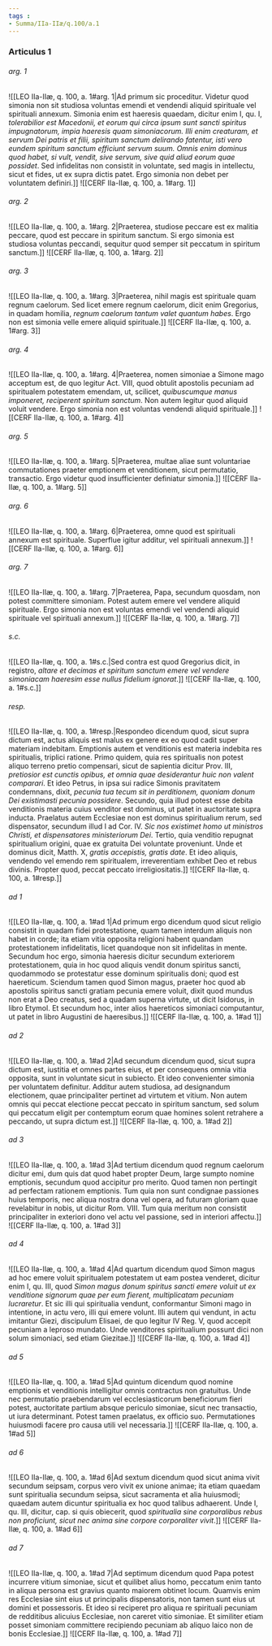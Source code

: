 ```yaml
---
tags : 
- Summa/IIa-IIæ/q.100/a.1
---
```


### Articulus 1

###### arg. 1
![[LEO IIa-IIæ, q. 100, a. 1#arg. 1|Ad primum sic proceditur. Videtur quod simonia non sit studiosa voluntas emendi et vendendi aliquid spirituale vel spirituali annexum. Simonia enim est haeresis quaedam, dicitur enim I, qu. I, *tolerabilior est Macedonii, et eorum qui circa ipsum sunt sancti spiritus impugnatorum, impia haeresis quam simoniacorum. Illi enim creaturam, et servum Dei patris et filii, spiritum sanctum delirando fatentur, isti vero eundem spiritum sanctum efficiunt servum suum. Omnis enim dominus quod habet, si vult, vendit, sive servum, sive quid aliud eorum quae possidet*. Sed infidelitas non consistit in voluntate, sed magis in intellectu, sicut et fides, ut ex supra dictis patet. Ergo simonia non debet per voluntatem definiri.]]
![[CERF IIa-IIæ, q. 100, a. 1#arg. 1]]

###### arg. 2
![[LEO IIa-IIæ, q. 100, a. 1#arg. 2|Praeterea, studiose peccare est ex malitia peccare, quod est peccare in spiritum sanctum. Si ergo simonia est studiosa voluntas peccandi, sequitur quod semper sit peccatum in spiritum sanctum.]]
![[CERF IIa-IIæ, q. 100, a. 1#arg. 2]]

###### arg. 3
![[LEO IIa-IIæ, q. 100, a. 1#arg. 3|Praeterea, nihil magis est spirituale quam regnum caelorum. Sed licet emere regnum caelorum, dicit enim Gregorius, in quadam homilia, *regnum caelorum tantum valet quantum habes*. Ergo non est simonia velle emere aliquid spirituale.]]
![[CERF IIa-IIæ, q. 100, a. 1#arg. 3]]

###### arg. 4
![[LEO IIa-IIæ, q. 100, a. 1#arg. 4|Praeterea, nomen simoniae a Simone mago acceptum est, de quo legitur Act. VIII, quod obtulit apostolis pecuniam ad spiritualem potestatem emendam, ut, scilicet, *quibuscumque manus imponeret, reciperent spiritum sanctum*. Non autem legitur quod aliquid voluit vendere. Ergo simonia non est voluntas vendendi aliquid spirituale.]]
![[CERF IIa-IIæ, q. 100, a. 1#arg. 4]]

###### arg. 5
![[LEO IIa-IIæ, q. 100, a. 1#arg. 5|Praeterea, multae aliae sunt voluntariae commutationes praeter emptionem et venditionem, sicut permutatio, transactio. Ergo videtur quod insufficienter definiatur simonia.]]
![[CERF IIa-IIæ, q. 100, a. 1#arg. 5]]

###### arg. 6
![[LEO IIa-IIæ, q. 100, a. 1#arg. 6|Praeterea, omne quod est spirituali annexum est spirituale. Superflue igitur additur, vel spirituali annexum.]]
![[CERF IIa-IIæ, q. 100, a. 1#arg. 6]]

###### arg. 7
![[LEO IIa-IIæ, q. 100, a. 1#arg. 7|Praeterea, Papa, secundum quosdam, non potest committere simoniam. Potest autem emere vel vendere aliquid spirituale. Ergo simonia non est voluntas emendi vel vendendi aliquid spirituale vel spirituali annexum.]]
![[CERF IIa-IIæ, q. 100, a. 1#arg. 7]]

###### s.c.
![[LEO IIa-IIæ, q. 100, a. 1#s.c.|Sed contra est quod Gregorius dicit, in registro, *altare et decimas et spiritum sanctum emere vel vendere simoniacam haeresim esse nullus fidelium ignorat*.]]
![[CERF IIa-IIæ, q. 100, a. 1#s.c.]]

###### resp.
![[LEO IIa-IIæ, q. 100, a. 1#resp.|Respondeo dicendum quod, sicut supra dictum est, actus aliquis est malus ex genere ex eo quod cadit super materiam indebitam. Emptionis autem et venditionis est materia indebita res spiritualis, triplici ratione. Primo quidem, quia res spiritualis non potest aliquo terreno pretio compensari, sicut de sapientia dicitur Prov. III, *pretiosior est cunctis opibus, et omnia quae desiderantur huic non valent comparari*. Et ideo Petrus, in ipsa sui radice Simonis pravitatem condemnans, dixit, *pecunia tua tecum sit in perditionem, quoniam donum Dei existimasti pecunia possidere*. Secundo, quia illud potest esse debita venditionis materia cuius venditor est dominus, ut patet in auctoritate supra inducta. Praelatus autem Ecclesiae non est dominus spiritualium rerum, sed dispensator, secundum illud I ad Cor. IV. *Sic nos existimet homo ut ministros Christi, et dispensatores ministeriorum Dei*. Tertio, quia venditio repugnat spiritualium origini, quae ex gratuita Dei voluntate proveniunt. Unde et dominus dicit, Matth. X, *gratis accepistis, gratis date*. Et ideo aliquis, vendendo vel emendo rem spiritualem, irreverentiam exhibet Deo et rebus divinis. Propter quod, peccat peccato irreligiositatis.]]
![[CERF IIa-IIæ, q. 100, a. 1#resp.]]

###### ad 1
![[LEO IIa-IIæ, q. 100, a. 1#ad 1|Ad primum ergo dicendum quod sicut religio consistit in quadam fidei protestatione, quam tamen interdum aliquis non habet in corde; ita etiam vitia opposita religioni habent quandam protestationem infidelitatis, licet quandoque non sit infidelitas in mente. Secundum hoc ergo, simonia haeresis dicitur secundum exteriorem protestationem, quia in hoc quod aliquis vendit donum spiritus sancti, quodammodo se protestatur esse dominum spiritualis doni; quod est haereticum. Sciendum tamen quod Simon magus, praeter hoc quod ab apostolis spiritus sancti gratiam pecunia emere voluit, dixit quod mundus non erat a Deo creatus, sed a quadam superna virtute, ut dicit Isidorus, in libro Etymol. Et secundum hoc, inter alios haereticos simoniaci computantur, ut patet in libro Augustini de haeresibus.]]
![[CERF IIa-IIæ, q. 100, a. 1#ad 1]]

###### ad 2
![[LEO IIa-IIæ, q. 100, a. 1#ad 2|Ad secundum dicendum quod, sicut supra dictum est, iustitia et omnes partes eius, et per consequens omnia vitia opposita, sunt in voluntate sicut in subiecto. Et ideo convenienter simonia per voluntatem definitur. Additur autem studiosa, ad designandum electionem, quae principaliter pertinet ad virtutem et vitium. Non autem omnis qui peccat electione peccat peccato in spiritum sanctum, sed solum qui peccatum eligit per contemptum eorum quae homines solent retrahere a peccando, ut supra dictum est.]]
![[CERF IIa-IIæ, q. 100, a. 1#ad 2]]

###### ad 3
![[LEO IIa-IIæ, q. 100, a. 1#ad 3|Ad tertium dicendum quod regnum caelorum dicitur emi, dum quis dat quod habet propter Deum, large sumpto nomine emptionis, secundum quod accipitur pro merito. Quod tamen non pertingit ad perfectam rationem emptionis. Tum quia non sunt condignae passiones huius temporis, nec aliqua nostra dona vel opera, ad futuram gloriam quae revelabitur in nobis, ut dicitur Rom. VIII. Tum quia meritum non consistit principaliter in exteriori dono vel actu vel passione, sed in interiori affectu.]]
![[CERF IIa-IIæ, q. 100, a. 1#ad 3]]

###### ad 4
![[LEO IIa-IIæ, q. 100, a. 1#ad 4|Ad quartum dicendum quod Simon magus ad hoc emere voluit spiritualem potestatem ut eam postea venderet, dicitur enim I, qu. III, quod *Simon magus donum spiritus sancti emere voluit ut ex venditione signorum quae per eum fierent, multiplicatam pecuniam lucraretur*. Et sic illi qui spiritualia vendunt, conformantur Simoni mago in intentione, in actu vero, illi qui emere volunt. Illi autem qui vendunt, in actu imitantur Giezi, discipulum Elisaei, de quo legitur IV Reg. V, quod accepit pecuniam a leproso mundato. Unde venditores spiritualium possunt dici non solum simoniaci, sed etiam Giezitae.]]
![[CERF IIa-IIæ, q. 100, a. 1#ad 4]]

###### ad 5
![[LEO IIa-IIæ, q. 100, a. 1#ad 5|Ad quintum dicendum quod nomine emptionis et venditionis intelligitur omnis contractus non gratuitus. Unde nec permutatio praebendarum vel ecclesiasticorum beneficiorum fieri potest, auctoritate partium absque periculo simoniae, sicut nec transactio, ut iura determinant. Potest tamen praelatus, ex officio suo. Permutationes huiusmodi facere pro causa utili vel necessaria.]]
![[CERF IIa-IIæ, q. 100, a. 1#ad 5]]

###### ad 6
![[LEO IIa-IIæ, q. 100, a. 1#ad 6|Ad sextum dicendum quod sicut anima vivit secundum seipsam, corpus vero vivit ex unione animae; ita etiam quaedam sunt spiritualia secundum seipsa, sicut sacramenta et alia huiusmodi; quaedam autem dicuntur spiritualia ex hoc quod talibus adhaerent. Unde I, qu. III, dicitur, cap. si quis obiecerit, quod *spiritualia sine corporalibus rebus non proficiunt, sicut nec anima sine corpore corporaliter vivit*.]]
![[CERF IIa-IIæ, q. 100, a. 1#ad 6]]

###### ad 7
![[LEO IIa-IIæ, q. 100, a. 1#ad 7|Ad septimum dicendum quod Papa potest incurrere vitium simoniae, sicut et quilibet alius homo, peccatum enim tanto in aliqua persona est gravius quanto maiorem obtinet locum. Quamvis enim res Ecclesiae sint eius ut principalis dispensatoris, non tamen sunt eius ut domini et possessoris. Et ideo si reciperet pro aliqua re spirituali pecuniam de redditibus alicuius Ecclesiae, non careret vitio simoniae. Et similiter etiam posset simoniam committere recipiendo pecuniam ab aliquo laico non de bonis Ecclesiae.]]
![[CERF IIa-IIæ, q. 100, a. 1#ad 7]]

